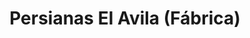 ---
title: "Persianas El Avila (Fábrica)"
url: /caracas/persianas-el-avila-fabrica/
shop: persianas
---